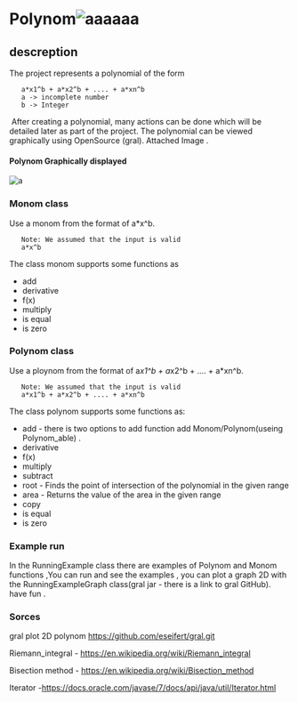 

# Polynom![aaaaaa](https://user-images.githubusercontent.com/44754325/50425241-2cf89900-087b-11e9-867e-e08dd8eb3253.jpg)

## descreption
The project represents a polynomial of the form
```
   a*x1^b + a*x2^b + .... + a*xn^b
   a -> incomplete number
   b -> Integer  
```
 After creating a polynomial, many actions can be done which will be detailed later as part of the project.
The polynomial can be viewed graphically using OpenSource (gral).
Attached Image .
#### Polynom Graphically displayed
![a](https://user-images.githubusercontent.com/44754325/50425276-adb79500-087b-11e9-80cf-c1a4b29ace8b.png)
### Monom class
Use a monom from the format of a*x^b.
```
   Note: We assumed that the input is valid
   a*x^b
```
The class monom supports some functions as
- add
- derivative
- f(x)
- multiply
- is equal
- is zero
### Polynom class
Use a ploynom from the format of a*x1^b + a*x2^b + .... + a*xn^b.
```
   Note: We assumed that the input is valid
   a*x1^b + a*x2^b + .... + a*xn^b
```
The class polynom supports some functions as:
- add - there is two options to add function add Monom/Polynom(useing Polynom_able) . 
- derivative 
- f(x)
- multiply 
- subtract 
- root - Finds the point of intersection of the polynomial in the given range
- area - Returns the value of the area in the given range
- copy
- is equal 
- is zero
### Example run
In the RunningExample class there are examples of Polynom and Monom functions
,You can run and see the examples , you can plot a graph 2D with the RunningExampleGraph class(gral jar - there is a link to gral GitHub).
have fun .

### Sorces
gral plot 2D polynom https://github.com/eseifert/gral.git

Riemann_integral  - https://en.wikipedia.org/wiki/Riemann_integral 

Bisection method - https://en.wikipedia.org/wiki/Bisection_method

Iterator -https://docs.oracle.com/javase/7/docs/api/java/util/Iterator.html

